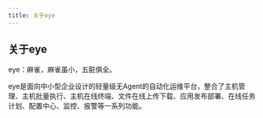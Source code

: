 ```yaml
---
title: 关于eye
---
```


## 关于eye

eye：麻雀，麻雀虽小，五脏俱全。

eye是面向中小型企业设计的轻量级无Agent的自动化运维平台，整合了主机管理、主机批量执行、主机在线终端、文件在线上传下载、应用发布部署、在线任务计划、配置中心、监控、报警等一系列功能。

